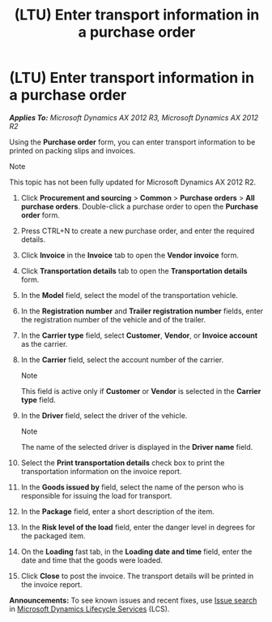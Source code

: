 ﻿---
title: (LTU) Enter transport information in a purchase order
TOCTitle: (LTU) Enter transport information in a purchase order
ms:assetid: f6baf30a-18bc-4833-ac29-a9d2c1eb84b8
ms:mtpsurl: https://technet.microsoft.com/en-us/library/JJ678099(v=AX.60)
ms:contentKeyID: 49386824
ms.date: 04/18/2014
mtps_version: v=AX.60
---

# (LTU) Enter transport information in a purchase order 


_**Applies To:** Microsoft Dynamics AX 2012 R3, Microsoft Dynamics AX 2012 R2_

Using the **Purchase order** form, you can enter transport information to be printed on packing slips and invoices.


> [!NOTE]
> <P>This topic has not been fully updated for Microsoft Dynamics AX 2012 R2.</P>



1.  Click **Procurement and sourcing** \> **Common** \> **Purchase orders** \> **All purchase orders**. Double-click a purchase order to open the **Purchase order** form.

2.  Press CTRL+N to create a new purchase order, and enter the required details.

3.  Click **Invoice** in the **Invoice** tab to open the **Vendor invoice** form.

4.  Click **Transportation details** tab to open the **Transportation details** form.

5.  In the **Model** field, select the model of the transportation vehicle.

6.  In the **Registration number** and **Trailer registration number** fields, enter the registration number of the vehicle and of the trailer.

7.  In the **Carrier type** field, select **Customer**, **Vendor**, or **Invoice account** as the carrier.

8.  In the **Carrier** field, select the account number of the carrier.
    

    > [!NOTE]
    > <P>This field is active only if <STRONG>Customer</STRONG> or <STRONG>Vendor</STRONG> is selected in the <STRONG>Carrier type</STRONG> field.</P>



9.  In the **Driver** field, select the driver of the vehicle.
    

    > [!NOTE]
    > <P>The name of the selected driver is displayed in the <STRONG>Driver name</STRONG> field.</P>



10. Select the **Print transportation details** check box to print the transportation information on the invoice report.

11. In the **Goods issued by** field, select the name of the person who is responsible for issuing the load for transport.

12. In the **Package** field, enter a short description of the item.

13. In the **Risk level of the load** field, enter the danger level in degrees for the packaged item.

14. On the **Loading** fast tab, in the **Loading date and time** field, enter the date and time that the goods were loaded.

15. Click **Close** to post the invoice. The transport details will be printed in the invoice report.

  
**Announcements:** To see known issues and recent fixes, use [Issue search](http://go.microsoft.com/fwlink/?linkid=389258) in [Microsoft Dynamics Lifecycle Services](http://go.microsoft.com/fwlink/?linkid=306505) (LCS).

